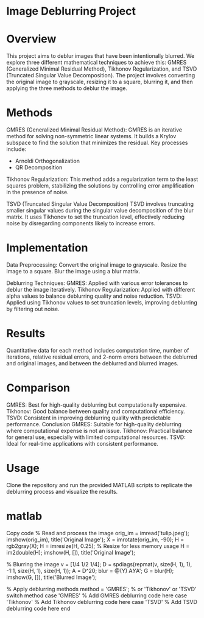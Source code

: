 # Image Deblurring Project
# Overview
This project aims to deblur images that have been intentionally blurred. We explore three different mathematical techniques to achieve this: GMRES (Generalized Minimal Residual Method), Tikhonov Regularization, and TSVD (Truncated Singular Value Decomposition). The project involves converting the original image to grayscale, resizing it to a square, blurring it, and then applying the three methods to deblur the image.

# Methods
GMRES (Generalized Minimal Residual Method):
GMRES is an iterative method for solving non-symmetric linear systems. It builds a Krylov subspace to find the solution that minimizes the residual. Key processes include:

- Arnoldi Orthogonalization
- QR Decomposition

Tikhonov Regularization:
This method adds a regularization term to the least squares problem, stabilizing the solutions by controlling error amplification in the presence of noise.

TSVD (Truncated Singular Value Decomposition)
TSVD involves truncating smaller singular values during the singular value decomposition of the blur matrix. It uses Tikhonov to set the truncation level, effectively reducing noise by disregarding components likely to increase errors.

# Implementation
Data Preprocessing:
Convert the original image to grayscale.
Resize the image to a square.
Blur the image using a blur matrix.

Deblurring Techniques:
GMRES: Applied with various error tolerances to deblur the image iteratively.
Tikhonov Regularization: Applied with different alpha values to balance deblurring quality and noise reduction.
TSVD: Applied using Tikhonov values to set truncation levels, improving deblurring by filtering out noise.

# Results
Quantitative data for each method includes computation time, number of iterations, relative residual errors, and 2-norm errors between the deblurred and original images, and between the deblurred and blurred images.

# Comparison
GMRES: Best for high-quality deblurring but computationally expensive.
Tikhonov: Good balance between quality and computational efficiency.
TSVD: Consistent in improving deblurring quality with predictable performance.
Conclusion
GMRES: Suitable for high-quality deblurring where computational expense is not an issue.
Tikhonov: Practical balance for general use, especially with limited computational resources.
TSVD: Ideal for real-time applications with consistent performance.

# Usage
Clone the repository and run the provided MATLAB scripts to replicate the deblurring process and visualize the results.

# matlab
Copy code
% Read and process the image
orig_im = imread('tulip.jpeg');
imshow(orig_im), title('Original Image');
X = imrotate(orig_im, -90);
H = rgb2gray(X);
H = imresize(H, 0.25); % Resize for less memory usage
H = im2double(H);
imshow(H, []), title('Original Image');

% Blurring the image
v = [1/4 1/2 1/4];
D = spdiags(repmat(v, size(H, 1), 1), -1:1, size(H, 1), size(H, 1));
A = D^20;
blur = @(Y) A*Y*A';
G = blur(H);
imshow(G, []), title('Blurred Image');

% Apply deblurring methods
method = 'GMRES'; % or 'Tikhonov' or 'TSVD'
switch method
    case 'GMRES'
        % Add GMRES deblurring code here
    case 'Tikhonov'
        % Add Tikhonov deblurring code here
    case 'TSVD'
        % Add TSVD deblurring code here
end
